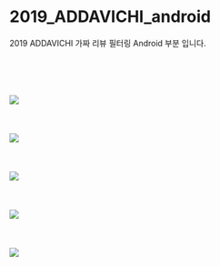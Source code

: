 # 2019_ADDAVICHI_android
2019 ADDAVICHI 가짜 리뷰 필터링 Android 부분 입니다.

<div>
  <br><br><br><br>
  <img src="https://user-images.githubusercontent.com/5292608/52463575-b9a4af80-2bba-11e9-981f-e06825b6b281.png"> <br><br><br><br>
  <img src="https://user-images.githubusercontent.com/5292608/52463576-b9a4af80-2bba-11e9-8295-1de924e54240.png"> <br><br><br><br>
  <img src="https://user-images.githubusercontent.com/5292608/52463577-b9a4af80-2bba-11e9-833c-8594f9779b56.png"> <br><br><br><br>
  <img src="https://user-images.githubusercontent.com/5292608/52463578-b9a4af80-2bba-11e9-8ecd-68c4f092b616.png"> <br><br><br><br>
  <img src="https://user-images.githubusercontent.com/5292608/52463579-ba3d4600-2bba-11e9-9fb7-94d1908282ed.png"> <br><br><br><br>
</div>
